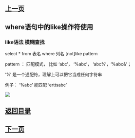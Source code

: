 
## [上一页](course15)
## where语句中的like操作符使用

### like语法 模糊查找

select * from 表名 where 列名 [not]like pattern

pattern ： 匹配模式， 比如 ‘abc’， ‘%abc’， ‘abc%’，‘%abc&’；

‘%’ 是一个通配符，理解上可以把它当成任何字符串

例子： ‘%abc’ 能匹配 ‘erttsabc’

![](http://ww4.sinaimg.cn/large/0060lm7Tly1fnajqfvxnaj30cn0b2jrb.jpg)




## [返回目录](https://wuchengcheng110120.github.io/MySQL/learnMySQL)
## [下一页](course16)
